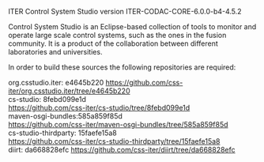 ITER Control System Studio version ITER-CODAC-CORE-6.0.0-b4-4.5.2

Control System Studio is an Eclipse-based collection of tools
to monitor and operate large scale control systems, such as the
ones in the fusion community. It is a product of the collaboration
between different laboratories and universities.

In order to build these sources the following repositories are required:
				   
org.csstudio.iter: e4645b220
<https://github.com/css-iter/org.csstudio.iter/tree/e4645b220>  
cs-studio: 8febd099e1d  
<https://github.com/css-iter/cs-studio/tree/8febd099e1d>  
maven-osgi-bundles:585a859f85d  
<https://github.com/css-iter/maven-osgi-bundles/tree/585a859f85d>  
cs-studio-thirdparty: 15faefe15a8  
<https://github.com/css-iter/cs-studio-thirdparty/tree/15faefe15a8>  
diirt: da668828efc
<https://github.com/css-iter/diirt/tree/da668828efc>


